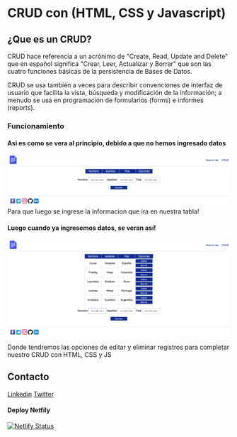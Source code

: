 # CRUD con (HTML, CSS y Javascript)

## ¿Que es un CRUD?

CRUD hace referencia a un acrónimo de "Create, Read, Update and Delete" que en español significa "Crear, Leer, Actualizar y Borrar" que son las cuatro funciones básicas de la persistencia de Bases de Datos.

CRUD se usa también a veces para describir convenciones de interfaz de usuario que facilita la vista, búsqueda y modificación de la información; a menudo se usa en programación de formularios (forms) e informes (reports). 

### Funcionamiento
#### Asi es como se vera al principio, debido a que no hemos ingresado datos
![Tabla donde iran los registros](images/uno.png)
Para que luego se ingrese la informacion que ira en nuestra tabla!

#### Luego cuando ya ingresemos datos, se veran así!
![Tabla donde iran los registros](images/dos.png)

Donde tendremos las opciones de editar y eliminar registros para completar nuestro CRUD con HTML, CSS y JS

## Contacto
[Linkedin](https://gt.linkedin.com/in/manuel-flores-abb71a15a/%7Bcountry%3Dno%2C+language%3Dno%7D?trk=people-guest_profile-result-card_result-card_full-click)
[Twitter](https://twitter.com/Gerardo_fq)

#### Deploy Netfily
[![Netlify Status](https://api.netlify.com/api/v1/badges/b8182dba-86ca-4ed9-8f0b-73af773f75e8/deploy-status)](https://app.netlify.com/sites/gracious-nightingale-d57f68/deploys)
